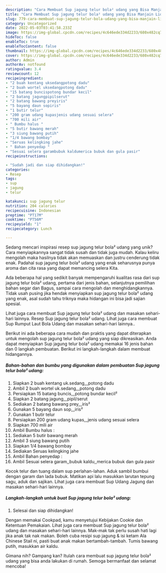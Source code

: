 ```yaml
---
description: "Cara Membuat Sup jagung telur bola² udang yang Bisa Manjain Lidah"
title: "Cara Membuat Sup jagung telur bola² udang yang Bisa Manjain Lidah"
slug: 779-cara-membuat-sup-jagung-telur-bola-udang-yang-bisa-manjain-lidah
category: Uncategorized
date: 2022-05-03T03:41:58.233Z
image: https://img-global.cpcdn.com/recipes/4c646ede334d2233/680x482cq70/sup-jagung-telur-bola-udang-foto-resep-utama.jpg
hideToc: false
enableToc: true
enableTocContent: false
thumbnail: https://img-global.cpcdn.com/recipes/4c646ede334d2233/680x482cq70/sup-jagung-telur-bola-udang-foto-resep-utama.jpg
cover: https://img-global.cpcdn.com/recipes/4c646ede334d2233/680x482cq70/sup-jagung-telur-bola-udang-foto-resep-utama.jpg
author: Admin
authorAv: notfound
ratingvalue: 3.4
reviewcount: 12
recipeingredient:
- "2 buah kentang uksedangpotong dadu"
- "2 buah wortel uksedangpotong dadu"
- "15 batang buncispotong bundar kecil"
- "2 batang jagungpipilserut"
- "2 batang bawang preyiris"
- "5 bayang daun sopiris"
- "1 butir telur"
- "200 gram udang kupasjenis udang sesuai selera"
- "700 mili air"
- " Bumbu halus "
- "5 butir bawang merah"
- "3 siung bawang putih"
- "1/4 bawang bombay"
- "Seruas kelingking jahe"
- " Bahan penyedap "
- "Sesuai selera garambubuk kaldumerica bubuk dan gula pasir"
recipeinstructions:

- "Sudah jadi dan siap dihidangkan!"
categories:
- Resep
tags:
- sup
- jagung
- telur

katakunci: sup jagung telur 
nutrition: 204 calories
recipecuisine: Indonesian
preptime: "PT17M"
cooktime: "PT56M"
recipeyield: "1"
recipecategory: Lunch

---
```





Sedang mencari inspirasi resep sup jagung telur bola² udang yang unik? Cara menyiapkannya sangat tidak susah dan tidak juga mudah. Kalau keliru mengolah maka hasilnya tidak akan memuaskan dan justru cenderung tidak enak. Padahal sup jagung telur bola² udang yang enak seharusnya punya aroma dan cita rasa yang dapat memancing selera Kita.





Ada beberapa hal yang sedikit banyak mempengaruhi kualitas rasa dari sup jagung telur bola² udang, pertama dari jenis bahan, selanjutnya pemilihan bahan segar dan Bagus, sampai cara mengolah dan menghidangkannya. Tidak usah pusing jika hendak menyiapkan sup jagung telur bola² udang yang enak,      asal sudah tahu triknya maka hidangan ini bisa jadi sajian spesial.














Lihat juga cara membuat Sup jagung telur bola² udang dan masakan sehari-hari lainnya. Resep Sup jagung telur bola² udang. Lihat juga cara membuat Sup Rumput Laut Bola Udang dan masakan sehari-hari lainnya..






Berikut ini ada beberapa cara mudah dan praktis yang dapat diterapkan untuk mengolah sup jagung telur bola² udang yang siap dikreasikan. Anda dapat menyiapkan Sup jagung telur bola² udang memakai 16 jenis bahan dan 0 langkah pembuatan. Berikut ini langkah-langkah dalam membuat hidangannya.

<!--inarticleads1-->

##### Bahan-bahan dan bumbu yang digunakan dalam pembuatan Sup jagung telur bola² udang:

1. Siapkan 2 buah kentang uk.sedang,,,potong dadu
1. Ambil 2 buah wortel uk.sedang,,,potong dadu
1. Persiapkan 15 batang buncis,,,potong bundar kecil²
1. Siapkan 2 batang jagung,,,pipil/serut
1. Sediakan 2 batang bawang prey,,,iris²
1. Gunakan 5 bayang daun sop,,,iris²
1. Gunakan 1 butir telur
1. Persiapkan 200 gram udang kupas,,,jenis udang sesuai selera
1. Siapkan 700 mili air
1. Ambil  Bumbu halus :
1. Sediakan 5 butir bawang merah
1. Ambil 3 siung bawang putih
1. Siapkan 1/4 bawang bombay
1. Sediakan Seruas kelingking jahe
1. Ambil  Bahan penyedap :
1. Ambil Sesuai selera garam,,bubuk kaldu,,merica bubuk dan gula pasir


Kocok telur dan tuang dalam sup perlahan-lahan. Aduk sambil bumbui dengan garam dan lada bubuk. Matikan api lalu masukkan larutan tepung sagu, aduk dan sajikan. Lihat juga cara membuat Sup Udang Jagung dan masakan sehari-hari lainnya. 

<!--inarticleads2-->

##### Langkah-langkah untuk buat Sup jagung telur bola² udang:


1. Selesai dan siap dihidangkan!

Dengan memakai Cookpad, kamu menyetujui Kebijakan Cookie dan Ketentuan Pemakaian. Lihat juga cara membuat Sup jagung telur bola² udang dan masakan sehari-hari lainnya. Mak-mak tak perlu susah hati lagi jika anak tak nak makan. Boleh cuba resipi sup jagung &amp; isi ketam Ala Chinese Stail ni, pasti buat anak makan bertambah-tambah. Tumis bawang putih, masukkan air kaldu. 

Gimana nih? Gampang kan? Itulah cara membuat sup jagung telur bola² udang yang bisa anda lakukan di rumah. Semoga bermanfaat dan selamat mencoba!
